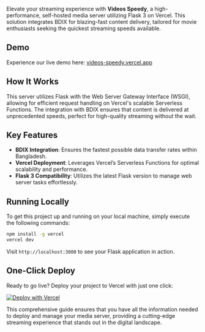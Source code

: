 Elevate your streaming experience with **Videos Speedy**, a high-performance, self-hosted media server utilizing Flask 3 on Vercel. This solution integrates BDIX for blazing-fast content delivery, tailored for movie enthusiasts seeking the quickest streaming speeds available.

## Demo

Experience our live demo here: [videos-speedy.vercel.app](https://videos-speedy.vercel.app)

## How It Works

This server utilizes Flask with the Web Server Gateway Interface (WSGI), allowing for efficient request handling on Vercel's scalable Serverless Functions. The integration with BDIX ensures that content is delivered at unprecedented speeds, perfect for high-quality streaming without the wait.

## Key Features

- **BDIX Integration**: Ensures the fastest possible data transfer rates within Bangladesh.
- **Vercel Deployment**: Leverages Vercel’s Serverless Functions for optimal scalability and performance.
- **Flask 3 Compatibility**: Utilizes the latest Flask version to manage web server tasks effortlessly.

## Running Locally

To get this project up and running on your local machine, simply execute the following commands:

```bash
npm install -g vercel
vercel dev
```

Visit `http://localhost:3000` to see your Flask application in action.

## One-Click Deploy

Ready to go live? Deploy your project to Vercel with just one click:

[![Deploy with Vercel](https://vercel.com/button)](https://vercel.com/new/clone?repository-url=https%3A%2F%2Fgithub.com%2Flikhondocs%2Fvideos-speedy&demo-title=Videos%20Speedy%20%2B%20Vercel&demo-description=Experience%20ultra-fast%20movie%20streaming%20with%20BDIX%20integration.%20Designed%20for%20seamless%20scalability%20and%20performance.&demo-url=https%3A%2F%2Fvideos-speedy.vercel.app%2F&demo-image=https://assets.vercel.com/image/upload/v1669994156/random/flask.png)

This comprehensive guide ensures that you have all the information needed to deploy and manage your media server, providing a cutting-edge streaming experience that stands out in the digital landscape.
